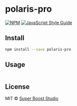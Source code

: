 # polaris-pro

[![NPM](https://img.shields.io/npm/v/polaris-pro.svg)](https://www.npmjs.com/package/polaris-pro) [![JavaScript Style Guide](https://img.shields.io/badge/code_style-standard-brightgreen.svg)](https://standardjs.com)

## Install

```bash
npm install --save polaris-pro
```

## Usage

```tsx
```

## License

MIT © [Super Boost Studio](https://github.com/superboost)
